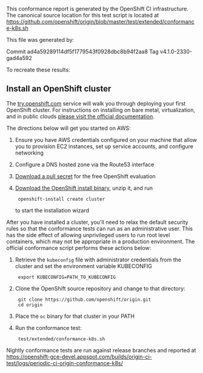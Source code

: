 This conformance report is generated by the OpenShift CI infrastructure. The canonical source location for this test script is located at https://github.com/openshift/origin/blob/master/test/extended/conformance-k8s.sh

This file was generated by:

  Commit ad4a59289114df5f1779543f0928dbc8b94f2aa8
  Tag    v4.1.0-2330-gad4a592

To recreate these results:

## Install an OpenShift cluster

The [try.openshift.com](https://try.openshift.com) service will walk you through deploying your first OpenShift cluster. For instructions on installing on bare metal, virtualization, and in public clouds [please visit the official documentation](https://docs.openshift.com/container-platform/4.3/welcome/index.html#cluster-installer-activities).

The directions below will get you started on AWS:

1. Ensure you have AWS credentials configured on your machine that allow you to provision EC2 instances, set up service accounts, and configure networking
2. Configure a DNS hosted zone via the Route53 interface
3. [Download a pull secret](https://cloud.redhat.com/openshift/install/aws/installer-provisioned) for the free OpenShift evaluation
3. [Download the OpenShift install binary](https://mirror.openshift.com/pub/openshift-v4/clients/ocp/latest/), unzip it, and run 

        openshift-install create cluster

    to start the installation wizard

After you have installed a cluster, you'll need to relax the default security rules so that the conformance tests can run as an administrative user. This has the side effect of allowing unprivileged users to run root level containers, which may not be appropriate in a production environment. The official conformance script performs these actions below:

1. Retrieve the `kubeconfig` file with administrator credentials from the cluster and set the environment variable KUBECONFIG

        export KUBECONFIG=PATH_TO_KUBECONFIG

2. Clone the OpenShift source repository and change to that directory:

        git clone https://github.com/openshift/origin.git
        cd origin

3. Place the `oc` binary for that cluster in your PATH
4. Run the conformance test:

        test/extended/conformance-k8s.sh

Nightly conformance tests are run against release branches and reported at https://openshift-gce-devel.appspot.com/builds/origin-ci-test/logs/periodic-ci-origin-conformance-k8s/
